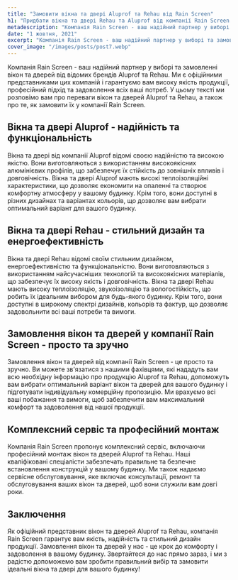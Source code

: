 ```yaml
---
title: "Замовити вікна та двері Aluprof та Rehau від Rain Screen"
h1: "Придбати вікна та двері Rehau та Aluprof від компанії Rain Screen - ваш надійний партнер"
metadescription: "Компанія Rain Screen - ваш надійний партнер у виборі і замовленні вікон від відомих брендів Aluprof та Rehau. Ми є офіційними представниками цих компаній."
date: "1 жовтня, 2021"
excerpt: "Компанія Rain Screen - ваш надійний партнер у виборі та замовленні вікон та дверей від відомих брендів Aluprof та Rehau. Ми є офіційними представниками цих компаній і гарантуємо вам високу якість продукції..."
cover_image: "/images/posts/post7.webp"
---
```


Компанія Rain Screen - ваш надійний партнер у виборі та замовленні вікон та дверей від відомих брендів Aluprof та Rehau. Ми є офіційними представниками цих компаній і гарантуємо вам високу якість продукції, професійний підхід та задоволення всіх ваші потреб. У цьому тексті ми розповімо вам про переваги вікон та дверей Aluprof та Rehau, а також про те, як замовити їх у компанії Rain Screen.

## Вікна та двері Aluprof - надійність та функціональність

Вікна та двері від компанії Aluprof відомі своєю надійністю та високою якістю. Вони виготовляються з використанням високоякісних алюмінієвих профілів, що забезпечує їх стійкість до зовнішніх впливів і довговічність. Вікна та двері Aluprof мають високі теплоізоляційні характеристики, що дозволяє економити на опаленні та створює комфортну атмосферу у вашому будинку. Крім того, вони доступні в різних дизайнах та варіантах кольорів, що дозволяє вам вибрати оптимальний варіант для вашого будинку.

## Вікна та двері Rehau - стильний дизайн та енергоефективність

Вікна та двері Rehau відомі своїм стильним дизайном, енергоефективністю та функціональністю. Вони виготовляються з використанням найсучасніших технологій та високоякісних матеріалів, що забезпечує їх високу якість і довговічність. Вікна та двері Rehau мають високу теплоізоляцію, звукоізоляцію та вологостійкість, що робить їх ідеальним вибором для будь-якого будинку. Крім того, вони доступні в широкому спектрі дизайнів, кольорів та фактур, що дозволяє задовольнити всі ваші потреби та вимоги.

## Замовлення вікон та дверей у компанії Rain Screen - просто та зручно

Замовлення вікон та дверей від компанії Rain Screen - це просто та зручно. Ви можете зв'язатися з нашими фахівцями, які нададуть вам всю необхідну інформацію про продукцію Aluprof та Rehau, допоможуть вам вибрати оптимальний варіант вікон та дверей для вашого будинку і підготувати індивідуальну комерційну пропозицію. Ми врахуємо всі ваші побажання та вимоги, щоб забезпечити вам максимальний комфорт та задоволення від нашої продукції.

## Комплексний сервіс та професійний монтаж

Компанія Rain Screen пропонує комплексний сервіс, включаючи професійний монтаж вікон та дверей Aluprof та Rehau. Наші кваліфіковані спеціалісти забезпечать правильне та безпечне встановлення конструкцій у вашому будинку. Ми також надаємо сервісне обслуговування, яке включає консультації, ремонт та обслуговування ваших вікон та дверей, щоб вони служили вам довгі роки.

## Заключення

Як офіційний представник вікон та дверей Aluprof та Rehau, компанія Rain Screen гарантує вам якість, надійність та стильний дизайн продукції. Замовлення вікон та дверей у нас - це крок до комфорту і задоволення в вашому будинку. Звертайтеся до нас прямо зараз, і ми з радістю допоможемо вам зробити правильний вибір та замовити ідеальні вікна та двері для вашого будинку!
